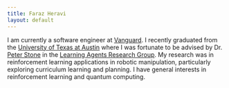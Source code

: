 ```yaml
---
title: Faraz Heravi
layout: default
---
```

I am currently a software engineer at [Vanguard](https://investor.vanguard.com/corporate-portal). I recently graduated from the [University of Texas at Austin](https://www.utexas.edu/) where I was fortunate to be advised by Dr. [Peter Stone](https://www.cs.utexas.edu/~pstone/) in the [Learning Agents Research Group](https://www.cs.utexas.edu/~pstone/research.shtml). My research was in reinforcement learning applications in robotic manipulation, particularly exploring curriculum learning and planning. I have general interests in reinforcement learning and quantum computing.